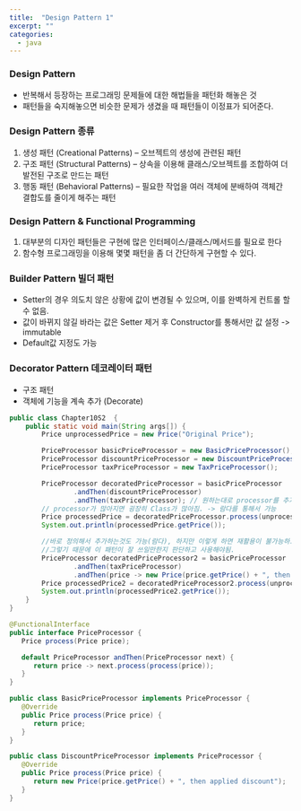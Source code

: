 ```yaml
---
title:  "Design Pattern 1"
excerpt: ""
categories:
  - java
---
```

### Design Pattern
- 반복해서 등장하는 프로그래밍 문제들에 대한 해법들을 패턴화 해놓은 것
- 패턴들을 숙지해놓으면 비슷한 문제가 생겼을 때 패턴들이 이정표가 되어준다.

### Design Pattern 종류
1. 생성 패턴 (Creational Patterns) – 오브젝트의 생성에 관련된 패턴
2. 구조 패턴 (Structural Patterns) – 상속을 이용해 클래스/오브젝트를
조합하여 더 발전된 구조로 만드는 패턴
3. 행동 패턴 (Behavioral Patterns) – 필요한 작업을 여러 객체에
   분배하여 객체간 결합도를 줄이게 해주는 패턴

### Design Pattern & Functional Programming
1. 대부분의 디자인 패턴들은 구현에 많은 인터페이스/클래스/메서드를 필요로 한다
2. 함수형 프로그래밍을 이용해 몇몇 패턴을 좀 더 간단하게 구현할 수 있다.

### Builder Pattern 빌더 패턴
- Setter의 경우 의도치 않은 상황에 값이 변경될 수 있으며, 이를 완벽하게 컨트롤 할 수 없음.
- 값이 바뀌지 않길 바라는 값은 Setter 제거 후 Constructor를 통해서만 값 설정 -> immutable
- Default값 지정도 가능

###  Decorator Pattern 데코레이터 패턴
- 구조 패턴
- 객체에 기능을 계속 추가 (Decorate)
```java
public class Chapter10S2  {
    public static void main(String args[]) {
        Price unprocessedPrice = new Price("Original Price");

        PriceProcessor basicPriceProcessor = new BasicPriceProcessor();
        PriceProcessor discountPriceProcessor = new DiscountPriceProcessor();
        PriceProcessor taxPriceProcessor = new TaxPriceProcessor();

        PriceProcessor decoratedPriceProcessor = basicPriceProcessor
                .andThen(discountPriceProcessor)
                .andThen(taxPriceProcessor); // 원하는대로 processor를 추가하여 decoratedProcessor 생성
        // processor가 많아지면 굉장히 Class가 많아짐. -> 람다를 통해서 가능
        Price processedPrice = decoratedPriceProcessor.process(unprocessedPrice);
        System.out.println(processedPrice.getPrice());

        //바로 정의해서 추가하는것도 가능(람다), 하지만 이렇게 하면 재활용이 불가능하고 현재 스코프에서만 사용 가능
        //그렇기 때문에 이 패턴이 잘 쓰일만한지 판단하고 사용해야됨.
        PriceProcessor decoratedPriceProcessor2 = basicPriceProcessor
                .andThen(taxPriceProcessor)
                .andThen(price -> new Price(price.getPrice() + ", then apply another procedure"));
        Price processedPrice2 = decoratedPriceProcessor2.process(unprocessedPrice);
        System.out.println(processedPrice2.getPrice());
    }
}
```
```java
@FunctionalInterface
public interface PriceProcessor {
   Price process(Price price);

   default PriceProcessor andThen(PriceProcessor next) {
      return price -> next.process(process(price));
   }
}
```
```java
public class BasicPriceProcessor implements PriceProcessor {
   @Override
   public Price process(Price price) {
      return price;
   }
}
```
```java
public class DiscountPriceProcessor implements PriceProcessor {
   @Override
   public Price process(Price price) {
      return new Price(price.getPrice() + ", then applied discount");
   }
}
```

